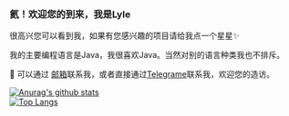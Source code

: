 ### 氦！欢迎您的到来，我是Lyle

很高兴您可以看到我，如果有您感兴趣的项目请给我点一个星星✨  

我的主要编程语言是Java，我很喜欢Java。当然对别的语言种类我也不排斥。

💬 可以通过 <a href="mailto:cgglyle@outlook.com">邮箱</a>联系我，或者直接通过[Telegrame](https://t.me/cgglyle)联系我，欢迎您的造访。 

[![Anurag's github stats](https://github-readme-stats.vercel.app/api?username=cgglyle&theme=github_dark)](https://github.com/USERNAME/github-readme-stats)  
[![Top Langs](https://github-readme-stats.vercel.app/api/top-langs/?username=cgglyle&layout=compact&theme=github_dark)](https://github.com/USERNAME/github-readme-stats)

<!--
**cgglyle/cgglyle** is a ✨ _special_ ✨ repository because its `README.md` (this file) appears on your GitHub profile.

Here are some ideas to get you started:

- 🔭 I’m currently working on ...
- 🌱 I’m currently learning ...
- 👯 I’m looking to collaborate on ...
- 🤔 I’m looking for help with ...
- 💬 Ask me about ...
- 📫 How to reach me: ...
- 😄 Pronouns: ...
- ⚡ Fun fact: ...
-->
